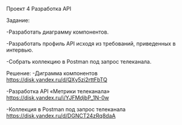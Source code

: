 Проект 4
Разработка API

Задание:

-Разработать диаграмму компонентов.

-Разработать профиль API исходя из требований, приведенных в интервью. 

-Собрать коллекцию в Postman под запрос телеканала.

Решение:
-Диграмма компонентов https://disk.yandex.ru/d/QXy5zi2rttFbTQ

-Разработка API «Метрики телеканала» https://disk.yandex.ru/i/YJFMdjbP_1N-0w

-Коллекция в Postman под запрос телеканала https://disk.yandex.ru/d/DGNCT24zRq8daA
